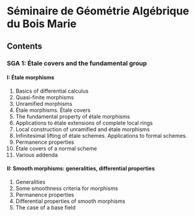 # Séminaire de Géométrie Algébrique du Bois Marie

## Contents

### SGA 1: Étale covers and the fundamental group

#### I: Étale morphisms

1. Basics of differential calculus
2. Quasi-finite morphisms
3. Unramified morphisms
4. Étale morphisms. Étale covers
5. The fundamental property of étale morphisms
6. Applications to étale extensions of complete local rings
7. Local construction of unramified and étale morphisms
8. Infinitesimal lifting of étale schemes. Applications to formal schemes.
9. Permanence properties
10. Étale covers of a normal scheme
11. Various addenda

#### II: Smooth morphisms: generalities, differential properties

1. Generalities
2. Some smoothness criteria for morphisms
3. Permanence properties
4. Differential properties of smooth morphisms
5. The case of a base field
